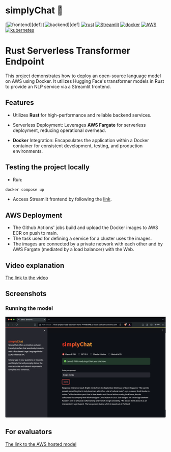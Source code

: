 # simplyChat 💬
[![frontend](https://github.com/johnnymosby/cloud_final_project/actions/workflows/docker-image-frontend.yml/badge.svg)][def]
[![backend](https://github.com/johnnymosby/cloud_final_project/actions/workflows/docker-image-backend.yml/badge.svg)][def]
[![rust](https://img.shields.io/badge/Rust-000000?style=for-the-badge&logo=rust&logoColor=white)](https://www.rust-lang.org/)
[![Streamlit](https://img.shields.io/badge/-Streamlit-FF4B4B?style=flat-square&logo=streamlit&logoColor=white)](https://streamlit.io/)
[![docker](https://img.shields.io/badge/Docker-2CA5E0?style=for-the-badge&logo=docker&logoColor=white)](https://www.docker.com/#build)
[![AWS](https://img.shields.io/badge/-AWS-232F3E?style=flat-square&logo=amazon-aws&logoColor=white)](https://aws.amazon.com/)
[![kubernetes](https://img.shields.io/badge/kubernetes-326ce5.svg?&style=for-the-badge&logo=kubernetes&logoColor=white)](https://kubernetes.io/)

# Rust Serverless Transformer Endpoint

This project demonstrates how to deploy an open-source language model on AWS using Docker. It utilizes Hugging Face's transformer models in Rust to provide an NLP service via a Streamlit frontend.

## Features

* Utilizes **Rust** for high-performance and reliable backend services.

* Serverless Deployment: Leverages **AWS Fargate** for serverless deployment, reducing operational overhead.

* **Docker** Integration: Encapsulates the application within a Docker container for consistent development, testing, and production environments.

## Testing the project locally

* Run:
```bash
docker compose up
```

* Access Streamlit frontend by following the [link](http://localhost:8501/).

## AWS Deployment
* The Github Actions' jobs build and upload the Docker images to AWS ECR on push to main.
* The task used for defining a service for a cluster uses the images.
* The images are connected by a private network with each other and by AWS Fargate (mediated by a load balancer) with the Web.

## Video explanation
[The link to the video](video/video.mp4)

## Screenshots
### Running the model
![Running the model](img/running_the_model.png)

## For evaluators
[The link to the AWS hosted model](http://final-project-load-balancer-more-744181348.us-east-2.elb.amazonaws.com)